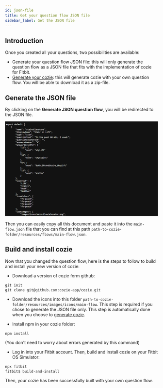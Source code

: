 ```yaml
---
id: json-file
title: Get your question flow JSON file
sidebar_label: Get the JSON file
---
```


## Introduction

Once you created all your questions, two possibilities are available:

- Generate your question flow JSON file: this will only generate the question flow as a JSON file that fits with the implementation of cozie for Fitbit.
- [Generate your cozie](generate-cozie.md): this will generate cozie with your own question flow. You will be able to download it as a zip-file.

## Generate the JSON file

By clicking on the <strong>Generate JSON question flow</strong>, you will be redirected to the JSON file.

![JSON question flow](./assets/get-json-file.png)

Then you can easily copy all this document and paste it into the ```main-flow.json``` file that you can find at this path ```path-to-cozie-folder/resources/flows/main-flow.json```.

## Build and install cozie

Now that you changed the question flow, here is the steps to follow to build and install your new version of cozie:

- Download a version of cozie form github:
```
git init
git clone git@github.com:cozie-app/cozie.git
```

- Download the icons into this folder ```path-to-cozie-folder/resources/images/icons/main-flow```. This step is required if you chose to generate the JSON file only. This step is automatically done when you choose to [generate cozie](generate-cozie.md).

- Install npm in your cozie folder:
```
npm install
```
(You don't need to worry about errors generated by this command)

- Log in into your Fitbit account. Then, build and install cozie on your Fitbit OS Simulator:
```
npx fitbit
fitbit$ build-and-install
```

Then, your cozie has been successfully built with your own question flow.